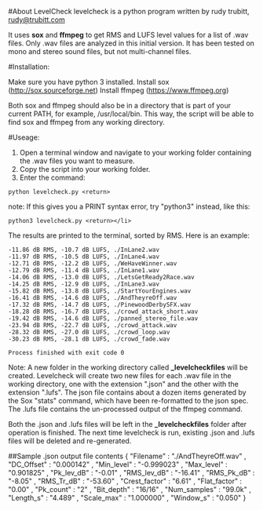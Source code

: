 #About LevelCheck
levelcheck is a python program written by rudy trubitt, rudy@trubitt.com

It uses **sox** and **ffmpeg** to get RMS and LUFS level values for a list of .wav files. 
Only .wav files are analyzed in this initial version. 
It has been tested on mono and stereo sound files, but not multi-channel files.


#Installation:

Make sure you have python 3 installed.
Install sox (http://sox.sourceforge.net)
Install ffmpeg (https://www.ffmpeg.org)

Both sox and ffmpeg should also be in a directory that is part of your current PATH, for example, /usr/local/bin. 
This way, the script will be able to find sox and ffmpeg from  any working directory.


#Useage:
<ol>
<li>Open a terminal window and navigate to your working folder containing the .wav files you want to measure. </li>
<li>Copy the script into your working folder.</li>
<li>Enter the command:</li></ol>

    python levelcheck.py <return>
   
   note: If this gives you a PRINT syntax error, try "python3" instead, like this:
   
    python3 levelcheck.py <return></li>
   
The results are printed to the terminal, sorted by RMS. Here is an example:

    -11.86 dB RMS, -10.7 dB LUFS, ./InLane2.wav
    -11.97 dB RMS, -10.5 dB LUFS, ./InLane4.wav
    -12.71 dB RMS, -12.2 dB LUFS, ./WeHaveWinner.wav
    -12.79 dB RMS, -11.4 dB LUFS, ./InLane1.wav
    -14.06 dB RMS, -13.0 dB LUFS, ./LetsGetReady2Race.wav
    -14.25 dB RMS, -12.9 dB LUFS, ./InLane3.wav
    -15.82 dB RMS, -13.8 dB LUFS, ./StartYourEngines.wav
    -16.41 dB RMS, -14.6 dB LUFS, ./AndTheyreOff.wav
    -17.32 dB RMS, -14.7 dB LUFS, ./PinewoodDerbySFX.wav
    -18.28 dB RMS, -16.7 dB LUFS, ./crowd_attack_short.wav
    -19.42 dB RMS, -14.6 dB LUFS, ./panned_stereo_file.wav
    -23.94 dB RMS, -22.7 dB LUFS, ./crowd_attack.wav
    -28.32 dB RMS, -27.0 dB LUFS, ./crowd_loop.wav
    -30.23 dB RMS, -28.1 dB LUFS, ./crowd_fade.wav
    
    Process finished with exit code 0

Note: A new folder in the working directory called **_levelcheckfiles** will be created. 
Levelcheck will create two new files for each .wav file in the working directory, 
one with the extension ".json" and the other with the extension ".lufs".
The json file contains about a dozen items generated by the Sox "stats" command, which have been
re-formatted to the json spec. The .lufs file contains the un-processed output of the ffmpeg command.

Both the .json and .lufs files will be left in the **_levelcheckfiles** folder after operation is finished.
The next time levelcheck is run, existing .json and .lufs files will be deleted and re-generated.

##Sample .json output file contents
    {
    "Filename" : "./AndTheyreOff.wav" ,
    "DC_Offset" : "0.000142" ,
    "Min_level" : "-0.999023" ,
    "Max_level" : "0.901825" ,
    "Pk_lev_dB" : "-0.01" ,
    "RMS_lev_dB" : "-16.41" ,
    "RMS_Pk_dB" : "-8.05" ,
    "RMS_Tr_dB" : "-53.60" ,
    "Crest_factor" : "6.61" ,
    "Flat_factor" : "0.00" ,
    "Pk_count" : "2" ,
    "Bit_depth" : "16/16" ,
    "Num_samples" : "99.0k" ,
    "Length_s" : "4.489" ,
    "Scale_max" : "1.000000" ,
    "Window_s" : "0.050"
    }
